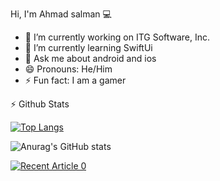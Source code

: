Hi, I'm Ahmad salman 💻

- 🔭 I’m currently working on ITG Software, Inc.
- 🌱 I’m currently learning SwiftUi
- 💬 Ask me about android and ios
- 😄 Pronouns: He/Him
- ⚡ Fun fact: I am a gamer 

 ⚡ Github Stats

   [![Top Langs](https://github-readme-stats.vercel.app/api/top-langs/?username=aldrek&layout=Compactlayout&theme=dark)](https://github.com/anuraghazra/github-readme-stats)


   ![Anurag's GitHub stats](https://github-readme-stats.vercel.app/api?username=aldrek&theme=dark&show_icons=true)
<!-- - 📫 How to reach me: .. [Me](https://www.linkedin.com/in/ahmadgsalman) -->

<a target="_blank" href="https://github-readme-medium-recent-article.vercel.app/medium/@ahmadsalman327/0"><img src="https://github-readme-medium-recent-article.vercel.app/medium/@ahmadsalman327/0" alt="Recent Article 0"> 
